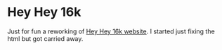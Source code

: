 # Hey Hey 16k

Just for fun a reworking of [Hey Hey 16k website](http://heyhey16k.com).
I started just fixing the html but got carried away.
